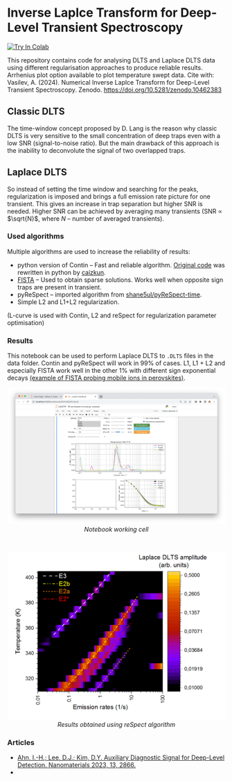 # Inverse Laplce Transform for Deep-Level Transient Spectroscopy

[![Try In Colab](https://colab.research.google.com/assets/colab-badge.svg)](https://colab.research.google.com/github/nocliper/ilt/blob/master/colab-ilt.ipynb)

This repository contains code for analysing DLTS and Laplace DLTS data using different regularisation approaches to produce reliable results. Arrhenius plot option available to plot temperature swept data. 
Cite with: Vasilev, A. (2024). Numerical Inverse Laplce Transform for Deep-Level Transient Spectroscopy. Zenodo. https://doi.org/10.5281/zenodo.10462383

## Classic DLTS
The time-window concept proposed by D. Lang is the reason why classic DLTS is very sensitive to the small concentration of deep traps even with a low SNR (signal-to-noise ratio). But the main drawback of this approach is the inability to deconvolute the signal of two overlapped traps. 

## Laplace DLTS
So instead of setting the time window and searching for the peaks, regularization is imposed and brings a full emission rate picture for one transient. This gives an increase in trap separation but higher SNR is needed. Higher SNR can be achieved by averaging many transients (SNR $\propto$ $\sqrt{N}$, where $N$ – number of averaged transients).

### Used algorithms
Multiple algorithms are used to increase the reliability of results:
* python version of Contin – Fast and reliable algorithm. [Original code](https://github.com/caizkun/pyilt) was rewritten in python by [caizkun](https://github.com/caizkun). 
* [FISTA](https://github.com/JeanKossaifi/FISTA) – Used to obtain sparse solutions. Works well when opposite sign traps are present in transient.
* pyReSpect – imported algorithm from [shane5ul/pyReSpect-time](https://github.com/shane5ul/pyReSpect-time).
* Simple L2 and L1+L2 regularization.

(L-curve is used with Contin, L2 and reSpect for regularization parameter optimisation)

### Results
This notebook can be used to perform Laplace DLTS to `.DLTS` files in the data folder. Contin and pyReSpect will work in 99% of cases. L1, L1 + L2 and especially FISTA work well in the other 1% with different sign exponential decays [(example of FISTA probing mobile ions in perovskites)](https://doi.org/10.1103/PhysRevApplied.13.034018). 

<p align="center">
  <img src="screenshot.png" width="600"> <br>
  <i>Notebook working cell</i>
</p>
<br>
<p align="center">
  <img src="results.png" width="600"> <br>
  <i>Results obtained using reSpect algorithm</i>
</p>

### Articles
* [Ahn, I.-H.; Lee, D.J.; Kim, D.Y. Auxiliary Diagnostic Signal for Deep-Level Detection. Nanomaterials 2023, 13, 2866.](https://doi.org/10.3390/nano13212866)
* 
